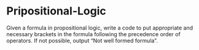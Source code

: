 # Pripositional-Logic
Given a formula in propositional logic, write a code to put appropriate and necessary brackets in the formula following the precedence order of operators. If not possible, output “Not well formed formula”. 
